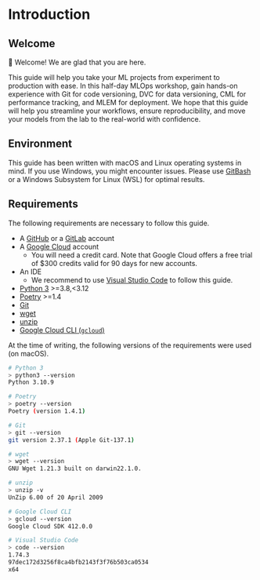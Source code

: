 # Introduction

## Welcome

👋 Welcome! We are glad that you are here. 

This guide will help you take your ML projects from experiment to production
with ease. In this half-day MLOps workshop, gain hands-on experience with Git
for code versioning, DVC for data versioning, CML for performance tracking, and
MLEM for deployment. We hope that this guide will help you streamline your
workflows, ensure reproducibility, and move your models from the lab to the
real-world with confidence.

## Environment

This guide has been written with macOS and Linux operating systems in mind. If
you use Windows, you might encounter issues. Please use
[GitBash](https://gitforwindows.org/) or a Windows Subsystem for Linux (WSL) for
optimal results.

## Requirements

The following requirements are necessary to follow this guide.

- A [GitHub](https://github.com/) or a [GitLab](https://gitlab.com/) account
- A [Google Cloud](https://console.cloud.google.com/) account
    - You will need a credit card. Note that Google Cloud offers a free trial of $300 credits valid for 90 days for new accounts.
- An IDE
    - We recommend to use [Visual Studio Code](https://code.visualstudio.com/)
      to follow this guide.
- [Python 3](https://www.python.org/downloads/) >=3.8,<3.12
- [Poetry](https://python-poetry.org/docs) >=1.4
- [Git](https://git-scm.com/)
- [wget](https://linux.die.net/man/1/wget)
- [unzip](https://linux.die.net/man/1/unzip)
- [Google Cloud CLI (`gcloud`)](https://cloud.google.com/sdk/docs/install-sdk)

At the time of writing, the following versions of the requirements were used (on
macOS).

```sh title="Execute the following command(s) in a terminal"
# Python 3
> python3 --version
Python 3.10.9

# Poetry
> poetry --version
Poetry (version 1.4.1)

# Git
> git --version
git version 2.37.1 (Apple Git-137.1)

# wget
> wget --version
GNU Wget 1.21.3 built on darwin22.1.0.

# unzip
> unzip -v       
UnZip 6.00 of 20 April 2009

# Google Cloud CLI
> gcloud --version
Google Cloud SDK 412.0.0

# Visual Studio Code
> code --version
1.74.3
97dec172d3256f8ca4bfb2143f3f76b503ca0534
x64
```
